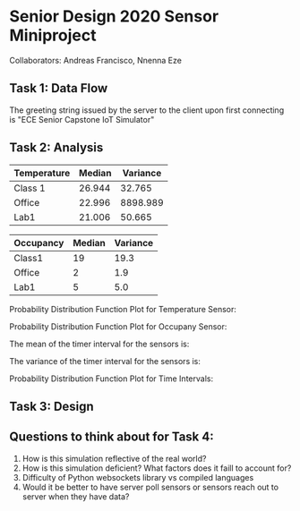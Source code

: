 # Senior Design 2020 Sensor Miniproject
Collaborators: Andreas Francisco, Nnenna Eze

## Task 1: Data Flow
The greeting string issued by the server to the client upon first connecting is "ECE Senior Capstone IoT Simulator"

## Task 2: Analysis
Temperature | Median | Variance
------------|--------|---------
Class 1 | 26.944 | 32.765
Office | 22.996 | 8898.989
Lab1 | 21.006 | 50.665

Occupancy | Median | Variance
----------|--------|---------
Class1 | 19 | 19.3
Office | 2 | 1.9
Lab1 | 5 | 5.0



Probability Distribution Function Plot for Temperature Sensor:

Probability Distribution Function Plot for Occupany Sensor:

The mean of the timer interval for the sensors is:

The variance of the timer interval for the sensors is:

Probability Distribution Function Plot for Time Intervals:

## Task 3: Design

## Questions to think about for Task 4:
1. How is this simulation reflective of the real world?
2. How is this simulation deficient? What factors does it faill to account for?
3. Difficulty of Python websockets library vs compiled languages
4. Would it be better to have server poll sensors or sensors reach out to server when they have data?
